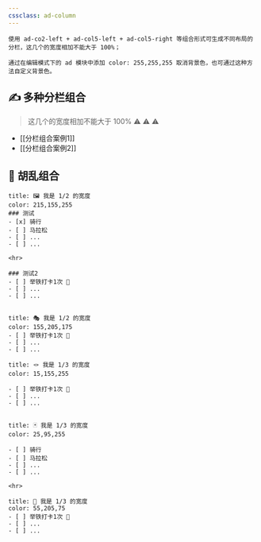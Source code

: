 ```yaml
---
cssclass: ad-column
---
```


```gray
使用 ad-co2-left + ad-col5-left + ad-col5-right 等组合形式可生成不同布局的分栏，这几个的宽度相加不能大于 100%；

通过在编辑模式下的 ad 模块中添加 color: 255,255,255 取消背景色，也可通过这种方法自定义背景色。
```

## ✍ 多种分栏组合
> 这几个的宽度相加不能大于 100%  ⚠  ⚠  ⚠

- [[分栏组合案例1]]
- [[分栏组合案例2]]
## 🧩 胡乱组合
```ad-col2-left
title: 🖼 我是 1/2 的宽度
color: 215,155,255
### 测试
- [x] 骑行
- [ ] 马拉松
- [ ] ...
- [ ] ...

<hr>

### 测试2
- [ ] 举铁打卡1次 💪 
- [ ] ...
- [ ] ...


```

```ad-col2-right
title: 🎭 我是 1/2 的宽度
color: 155,205,175
- [ ] 举铁打卡1次 💪 
- [ ] ...
- [ ] ...

```

<p></p>

```ad-col3-left
title: 🪢 我是 1/3 的宽度
color: 15,155,255

- [ ] 举铁打卡1次 💪 
- [ ] ...
- [ ] ...


```

```ad-col3-left
title: 🃏 我是 1/3 的宽度
color: 25,95,255

- [ ] 骑行
- [ ] 马拉松
- [ ] ...
- [ ] ...

<hr>

```

```ad-col3-right
title: 💖 我是 1/3 的宽度
color: 55,205,75
- [ ] 举铁打卡1次 💪 
- [ ] ...
- [ ] ...

```
